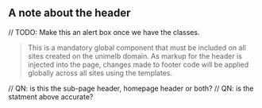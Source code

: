 ## A note about the header

// TODO: Make this an alert box once we have the classes.

> This is a mandatory global component that must be included on all sites created on the unimelb domain. As markup for the header is injected into the page, changes made to footer code will be applied globally across all sites using the templates. 

// QN: is this the sub-page header, homepage header or both? 
// QN: is the statment above accurate?
